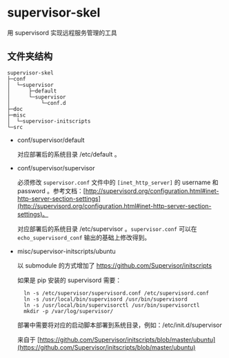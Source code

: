 # supervisor-skel

用 supervisord 实现远程服务管理的工具

## 文件夹结构

	supervisor-skel
	├─conf
	│  └─supervisor
	│      ├─default
	│      └─supervisor
	│          └─conf.d
	├─doc
	├─misc
	│  └─supervisor-initscripts
	└─src

- conf/supervisor/default

	对应部署后的系统目录 /etc/default 。

- conf/supervisor/supervisor

	必须修改 `supervisor.conf` 文件中的 `[inet_http_server]` 的 username 和 password 。参考文档：[http://supervisord.org/configuration.html#inet-http-server-section-settings](http://supervisord.org/configuration.html#inet-http-server-section-settings)。
	
	对应部署后的系统目录 /etc/supervisor 。`supervisor.conf` 可以在 `echo_supervisord_conf` 输出的基础上修改得到。

- misc/supervisor-initscripts/ubuntu

	以 submodule 的方式增加了 https://github.com/Supervisor/initscripts
 
	如果是 pip 安装的 supervisord 需要：

		ln -s /etc/supervisor/supervisord.conf /etc/supervisord.conf
		ln -s /usr/local/bin/supervisord /usr/bin/supervisord
		ln -s /usr/local/bin/supervisorctl /usr/bin/supervisorctl
		mkdir -p /var/log/supervisor/

	部署中需要将对应的启动脚本部署到系统目录，例如：/etc/init.d/supervisor

	来自于 [https://github.com/Supervisor/initscripts/blob/master/ubuntu](https://github.com/Supervisor/initscripts/blob/master/ubuntu)